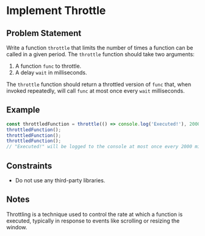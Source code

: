 # Implement Throttle

## Problem Statement
Write a function `throttle` that limits the number of times a function can be called in a given period. The `throttle` function should take two arguments:
1. A function `func` to throttle.
2. A delay `wait` in milliseconds.

The `throttle` function should return a throttled version of `func` that, when invoked repeatedly, will call `func` at most once every `wait` milliseconds.

## Example
```javascript
const throttledFunction = throttle(() => console.log('Executed!'), 2000);
throttledFunction();
throttledFunction();
throttledFunction();
// "Executed!" will be logged to the console at most once every 2000 milliseconds.
```

## Constraints
  - Do not use any third-party libraries.

## Notes
Throttling is a technique used to control the rate at which a function is executed, typically in response to events like scrolling or resizing the window.